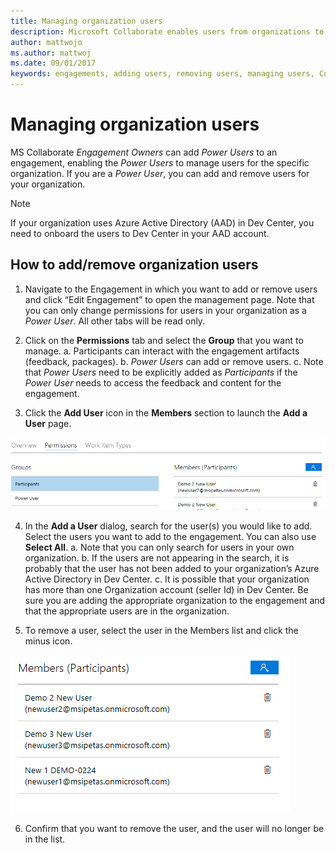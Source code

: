 ```yaml
---
title: Managing organization users
description: Microsoft Collaborate enables users from organizations to control the adding/removing of users for the organization.  During onboarding, Engagement Owners can assign individuals from an organization Power User permissions.  Power Users can only manage their own organization’s users. 
author: mattwojo
ms.author: mattwoj
ms.date: 09/01/2017
keywords: engagements, adding users, removing users, managing users, Collaborate security, Collaborate permissions Microsoft Connect, SysDev Bug, Dev Center bugs
---
```


# Managing organization users

MS Collaborate *Engagement Owners* can add *Power Users* to an engagement, enabling the *Power Users* to manage users for the specific organization. If you are a *Power User*, you can add and remove users for your organization.

> [!NOTE]
> If your organization uses Azure Active Directory (AAD) in Dev Center, you need to onboard the users to Dev Center in your AAD account.

## How to add/remove organization users

1. Navigate to the Engagement in which you want to add or remove users and click “Edit Engagement” to open the management page. Note that you can only change permissions for users in your organization as a *Power User*.  All other tabs will be read only.

2. Click on the **Permissions** tab and select the **Group** that you want to manage.
	a. Participants can interact with the engagement artifacts (feedback, packages).
	b. *Power Users* can add or remove users.
	c. Note that *Power Users* need to be explicitly added as *Participants* if the *Power User* needs to access the feedback and content for the engagement.

3.	Click the **Add User** icon in the **Members** section to launch the **Add a User** page.

![Add a User](images/add-a-user.png)

4. In the **Add a User** dialog, search for the user(s) you would like to add. Select the users you want to add to the engagement. You can also use **Select All**.
	a. Note that you can only search for users in your own organization.
	b. If the users are not appearing in the search, it is probably that the user has not been added to your organization’s Azure Active Directory in Dev Center.
	c. It is possible that your organization has more than one Organization account (seller Id) in Dev Center.  Be sure you are adding the appropriate organization to the engagement and that the appropriate users are in the organization.

5.	To remove a user, select the user in the Members list and click the minus icon.
 
 ![Remove a User](images/remove-a-user.png)

6.	Confirm that you want to remove the user, and the user will no longer be in the list.

